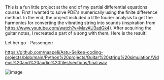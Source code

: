 This is a fun little project at the end of my partial differential equations course. First I wanted to solve PDE's numerically using the finite difference method. In the end, the project included a little fourier analysis to get the harmonics for converting the vibrating string into sounds (inspiration from https://www.youtube.com/watch?v=MavAU3adGk4). After acquiring the guitar notes, I recreated a part of a song with them. Here is the result!

Let her go - Passenger:

https://github.com/naapeli/Aatu-Selkee-coding-projects/blob/main/Python%20projects/Guitar%20string%20simulation/Videos%20and%20audio%20files/sections/final.wav

![image](https://github.com/naapeli/Aatu-Selkee-coding-projects/assets/130310206/b07f9dac-4a51-48e3-a7b2-67e0163fc489)
